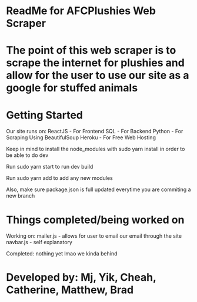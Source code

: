 # ReadMe for AFCPlushies Web Scraper
# The point of this web scraper is to scrape the internet for plushies and allow for the user to use our site as a google for stuffed animals

# Getting Started
Our site runs on:
ReactJS - For Frontend
SQL - For Backend
Python - For Scraping Using BeautifulSoup
Heroku - For Free Web Hosting

Keep in mind to install the node_modules with sudo yarn install in order to be able to do dev

Run sudo yarn start to run dev build

Run sudo yarn add to add any new modules

Also, make sure package.json is full updated everytime you are commiting a new branch

# Things completed/being worked on
Working on:
mailer.js - allows for user to email our email through the site
navbar.js - self explanatory

Completed:
nothing yet lmao we kinda behind

# Developed by: Mj, Yik, Cheah, Catherine, Matthew, Brad